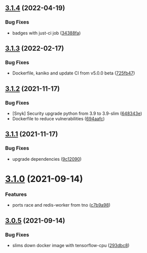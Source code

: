 ## [3.1.4](https://gitlab.com/cossas/dgad/compare/v3.1.3...v3.1.4) (2022-04-19)


### Bug Fixes

* badges with just-ci job ([34388fa](https://gitlab.com/cossas/dgad/commit/34388fa6cc0c5d5d859a7f5d0aa7825331110c94))

## [3.1.3](https://gitlab.com/cossas/dgad/compare/v3.1.2...v3.1.3) (2022-02-17)


### Bug Fixes

* Dockerfile, kaniko and update CI from v5.0.0 beta ([725fb47](https://gitlab.com/cossas/dgad/commit/725fb475a651c26e7afdfb6b0956d58674e2d35a))

## [3.1.2](https://gitlab.com/cossas/dgad/compare/v3.1.1...v3.1.2) (2021-11-17)


### Bug Fixes

* [Snyk] Security upgrade python from 3.9 to 3.9-slim ([648343e](https://gitlab.com/cossas/dgad/commit/648343e0d9f056d533f9b3cb299bf95b84eb6f66))
* Dockerfile to reduce vulnerabilities ([694aafc](https://gitlab.com/cossas/dgad/commit/694aafcb730167230867d204b9c8ab98b2d64997))

## [3.1.1](https://gitlab.com/cossas/dgad/compare/v3.1.0...v3.1.1) (2021-11-17)


### Bug Fixes

* upgrade dependencies ([9c12090](https://gitlab.com/cossas/dgad/commit/9c120904d17dc0156cb87069bf245a9da1d9df7a))

# [3.1.0](https://gitlab.com/cossas/dgad/compare/v3.0.5...v3.1.0) (2021-09-14)


### Features

* ports race and redis-worker from tno ([c7b9a98](https://gitlab.com/cossas/dgad/commit/c7b9a98830b96ea9fac59002182cbbd4d340e5cd))

## [3.0.5](https://gitlab.com/cossas/dgad/compare/v3.0.4...v3.0.5) (2021-09-14)


### Bug Fixes

* slims down docker image with tensorflow-cpu ([293dbc8](https://gitlab.com/cossas/dgad/commit/293dbc8c908f159e35bfd532b1830ccb7e846880))
